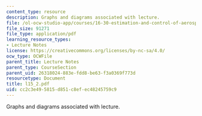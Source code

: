 ```yaml
---
content_type: resource
description: Graphs and diagrams associated with lecture.
file: /ol-ocw-studio-app/courses/16-30-estimation-and-control-of-aerospace-systems-spring-2004/cc2c3e495815d851c8efec48245759c9_l15_2.pdf
file_size: 91271
file_type: application/pdf
learning_resource_types:
- Lecture Notes
license: https://creativecommons.org/licenses/by-nc-sa/4.0/
ocw_type: OCWFile
parent_title: Lecture Notes
parent_type: CourseSection
parent_uid: 26318024-883e-fdd8-be63-f3a0369f773d
resourcetype: Document
title: l15_2.pdf
uid: cc2c3e49-5815-d851-c8ef-ec48245759c9
---
```

Graphs and diagrams associated with lecture.